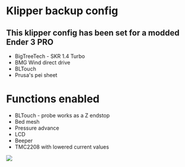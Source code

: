 # Klipper backup config
## This klipper config has been set for a modded Ender 3 PRO
- BigTreeTech - SKR 1.4 Turbo
- BMG Wind direct drive
- BLTouch
- Prusa's pei sheet

# Functions enabled
- BLTouch - probe works as a Z endstop
- Bed mesh
- Pressure advance
- LCD
- Beeper
- TMC2208 with lowered current values

[![](https://www.klipper3d.org/img/klipper-logo.png)](https://www.klipper3d.org/img/klipper-logo.png)